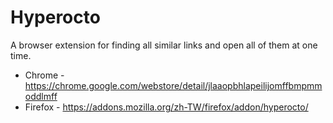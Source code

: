 # Hyperocto
A browser extension for finding all similar links and open all of them at one time.

* Chrome - https://chrome.google.com/webstore/detail/jlaaopbhlapeilijomffbmpmmoddlmff
* Firefox - https://addons.mozilla.org/zh-TW/firefox/addon/hyperocto/
